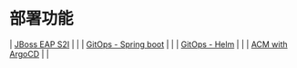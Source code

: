 # 部署功能

| [JBoss EAP S2I](https://github.com/CCChou/OpenShift-PoC-Scenario/blob/main/01_Admin/01_gitops_install/README.md) |  |
| [GitOps - Spring boot](https://github.com/CCChou/OpenShift-PoC-Scenario/blob/main/01_Admin/01_gitops_install/README.md) |  |
| [GitOps - Helm](https://github.com/CCChou/OpenShift-PoC-Scenario/blob/main/01_Admin/01_gitops_install/README.md) |  |
| [ACM with ArgoCD](https://github.com/CCChou/OpenShift-PoC-Scenario/blob/main/01_Admin/01_gitops_install/README.md) |  |
